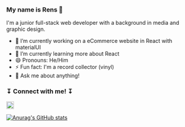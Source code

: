 ### My name is Rens 🤗

I'm a junior full-stack web developer with a background in media and graphic design.

- 🔭  I’m currently working on a eCommerce website in React with materialUI
- 🌱  I’m currently learning more about React
- 😄  Pronouns: He/Him
- ⚡  Fun fact: I'm a record collector (vinyl)
- 💬  Ask me about anything! 


###  ↧ Connect with me! ↧ 

<a href="https://www.linkedin.com/in/rensp/"><img width="20px" height="20px" src="https://upload.wikimedia.org/wikipedia/commons/thumb/c/c9/Linkedin.svg/1200px-Linkedin.svg.png"></a>

[![Anurag's GitHub stats](https://github-readme-stats.vercel.app/api?username=Renszit&count_private=true&theme=cobalt)](https://github.com/anuraghazra/github-readme-stats)


